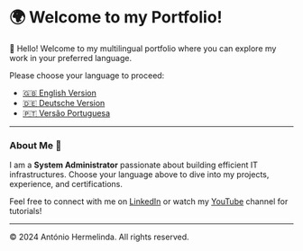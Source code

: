 # 🌍 Welcome to my Portfolio!

👋 Hello! Welcome to my multilingual portfolio where you can explore my work in your preferred language.

Please choose your language to proceed:

- [🇬🇧 English Version](en/README.md)
- [🇩🇪 Deutsche Version](de/README.md)
- [🇵🇹 Versão Portuguesa](pt/README.md)

---

### About Me 🌟

I am a **System Administrator** passionate about building efficient IT infrastructures. Choose your language above to dive into my projects, experience, and certifications.

Feel free to connect with me on [LinkedIn](https://www.linkedin.com/in/ant%C3%B3nio-hermelinda-677464109/) or watch my [YouTube](https://www.youtube.com/@antoniohermelindajr4451) channel for tutorials!

---

© 2024 António Hermelinda. All rights reserved.
